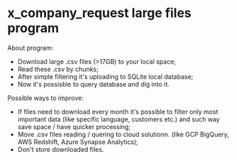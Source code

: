 # x_company_request large files program

About program:
* Download large .csv files (>17GB) to your local space;
* Read these .csv by chunks;
* After simple filtering it's uploading to SQLite local database;
* Now it's possisble to query database and dig into it.

Possible ways to improve:
* If files need to download every month it's possible to filter only most important data (like specific language, customers etc.) and such way save space / have quicker processing;
* Move .csv files reading / quering to cloud solutionn. (like GCP BigQuery, AWS Redshift, Azure Synapse Analytics);
* Don't store downloaded files.   
